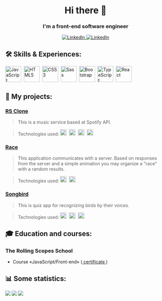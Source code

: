 <div id="header" align="center">
	<h1>Hi there 👋</h1>
	<h3>I'm a front-end software engineer</h3>
</div>

<div id="contacts" align="center">
<a href="https://www.linkedin.com/in/uladzimir-barbikau/">
	<img src="https://img.shields.io/badge/LinkedIn-blue?style=for-the-badge&logo=linkedin&logoColor=white" alt="LinkedIn"/>
</a>
<a href="https://t.me/ubarbikau">
	<img src="https://img.shields.io/badge/Telegram-blue?style=for-the-badge&logo=Telegram&logoColor=white" alt="LinkedIn"/>
</a>
</div>

## 🛠️ Skills & Experiences:

<img src="https://cdn.jsdelivr.net/gh/devicons/devicon/icons/javascript/javascript-original.svg" title="JavaScript" width="50" height="50"/>&nbsp;
<img src="https://cdn.jsdelivr.net/gh/devicons/devicon/icons/html5/html5-original.svg" title="HTML5" width="50" height="50"/>&nbsp;
<img src="https://cdn.jsdelivr.net/gh/devicons/devicon/icons/css3/css3-original.svg" title="CSS3" width="50" height="50"/>&nbsp;
<img src="https://cdn.jsdelivr.net/gh/devicons/devicon/icons/sass/sass-original.svg" title="Sass" width="50" height="50"/>&nbsp;
<img src="https://cdn.jsdelivr.net/gh/devicons/devicon/icons/bootstrap/bootstrap-plain.svg" title="Bootstrap" width="50" height="50"/>&nbsp;
<img src="https://cdn.jsdelivr.net/gh/devicons/devicon/icons/typescript/typescript-original.svg" title="TypeScript" width="50" height="50"/>&nbsp;
<img src="https://cdn.jsdelivr.net/gh/devicons/devicon/icons/react/react-original.svg" title="React" width="50" height="50"/>&nbsp;

## 📂 My projects:

### <a href="https://github.com/vlboff/rsclone"> RS Clone </a>

> This is a music service based at Spotify API.

> Technologies used:
> <img src="https://cdn.jsdelivr.net/gh/devicons/devicon/icons/react/react-original.svg" title="React" width="20" height="20"/>&nbsp;
> <img src="https://cdn.jsdelivr.net/gh/devicons/devicon/icons/typescript/typescript-original.svg" title="TypeScript" width="20" height="20"/>&nbsp;
> <img src="https://cdn.jsdelivr.net/gh/devicons/devicon/icons/redux/redux-original.svg" title="Redux" width="20" height="20"/>&nbsp;
> <img src="https://cdn.jsdelivr.net/gh/devicons/devicon/icons/sass/sass-original.svg" title="Sass" width="20" height="20"/>&nbsp;

### <a href="https://github.com/vlboff/race"> Race </a>

> This application communicates with a server. Based on responses from the server and a simple animation you may organize a "race" with a random results.

> Technologies used:
> <img src="https://cdn.jsdelivr.net/gh/devicons/devicon/icons/typescript/typescript-original.svg" title="TypeScript" width="20" height="20"/>&nbsp;
> <img src="https://cdn.jsdelivr.net/gh/devicons/devicon/icons/sass/sass-original.svg" title="Sass" width="20" height="20"/>&nbsp;

### <a href="https://github.com/vlboff/songbird"> Songbird </a>

> This is quiz app for recognizing birds by their voices.

> Technologies used:
> <img src="https://cdn.jsdelivr.net/gh/devicons/devicon/icons/javascript/javascript-original.svg" title="JavaScript" width="20" height="20"/>&nbsp;
> <img src="https://cdn.jsdelivr.net/gh/devicons/devicon/icons/html5/html5-original.svg" title="HTML5" width="20" height="20"/>&nbsp;
> <img src="https://cdn.jsdelivr.net/gh/devicons/devicon/icons/sass/sass-original.svg" title="Sass" width="20" height="20"/>&nbsp;

## 🎓 Education and courses:

### The Rolling Scopes School

- Course «JavaScript/Front-end» (<a href="https://app.rs.school/certificate/kwd6tvfw"> certificate </a>)

## 📊 Some statistics:

<div>
  <img src="https://github-profile-summary-cards.vercel.app/api/cards/profile-details?username=vlboff&theme=default"/>
  <img src="https://github-profile-summary-cards.vercel.app/api/cards/most-commit-language?username=vlboff&theme=default"/>
  <img src="https://github-profile-summary-cards.vercel.app/api/cards/stats?username=vlboff&theme=default"/>
</div>

<img src="https://komarev.com/ghpvc/?username=vlboff&style=flat-square&color=blue" alt=""/>
